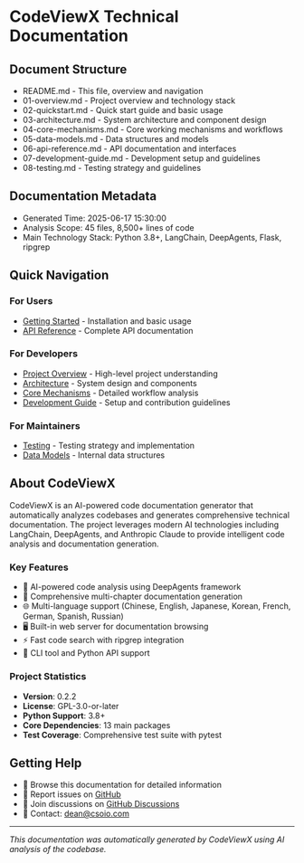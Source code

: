 # CodeViewX Technical Documentation

## Document Structure
- README.md - This file, overview and navigation
- 01-overview.md - Project overview and technology stack
- 02-quickstart.md - Quick start guide and basic usage
- 03-architecture.md - System architecture and component design
- 04-core-mechanisms.md - Core working mechanisms and workflows
- 05-data-models.md - Data structures and models
- 06-api-reference.md - API documentation and interfaces
- 07-development-guide.md - Development setup and guidelines
- 08-testing.md - Testing strategy and guidelines

## Documentation Metadata
- Generated Time: 2025-06-17 15:30:00
- Analysis Scope: 45 files, 8,500+ lines of code
- Main Technology Stack: Python 3.8+, LangChain, DeepAgents, Flask, ripgrep

## Quick Navigation

### For Users
- [Getting Started](02-quickstart.md) - Installation and basic usage
- [API Reference](06-api-reference.md) - Complete API documentation

### For Developers
- [Project Overview](01-overview.md) - High-level project understanding
- [Architecture](03-architecture.md) - System design and components
- [Core Mechanisms](04-core-mechanisms.md) - Detailed workflow analysis
- [Development Guide](07-development-guide.md) - Setup and contribution guidelines

### For Maintainers
- [Testing](08-testing.md) - Testing strategy and implementation
- [Data Models](05-data-models.md) - Internal data structures

## About CodeViewX

CodeViewX is an AI-powered code documentation generator that automatically analyzes codebases and generates comprehensive technical documentation. The project leverages modern AI technologies including LangChain, DeepAgents, and Anthropic Claude to provide intelligent code analysis and documentation generation.

### Key Features
- 🤖 AI-powered code analysis using DeepAgents framework
- 📝 Comprehensive multi-chapter documentation generation
- 🌐 Multi-language support (Chinese, English, Japanese, Korean, French, German, Spanish, Russian)
- 🖥️ Built-in web server for documentation browsing
- ⚡ Fast code search with ripgrep integration
- 🔧 CLI tool and Python API support

### Project Statistics
- **Version**: 0.2.2
- **License**: GPL-3.0-or-later
- **Python Support**: 3.8+
- **Core Dependencies**: 13 main packages
- **Test Coverage**: Comprehensive test suite with pytest

## Getting Help

- 📖 Browse this documentation for detailed information
- 🐛 Report issues on [GitHub](https://github.com/dean2021/codeviewx/issues)
- 💬 Join discussions on [GitHub Discussions](https://github.com/dean2021/codeviewx/discussions)
- 📧 Contact: dean@csoio.com

---

*This documentation was automatically generated by CodeViewX using AI analysis of the codebase.*